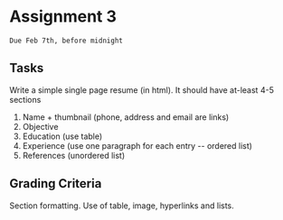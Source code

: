 # Assignment 3
`Due Feb 7th, before midnight`


## Tasks

Write a simple single page resume (in html). It should have at-least 4-5 sections

1. Name + thumbnail (phone, address and email are links) 
2. Objective 
3. Education (use table) 
4. Experience (use one paragraph for each entry -- ordered list) 
5. References (unordered list)


## Grading Criteria

Section formatting. Use of table, image, hyperlinks and lists.
